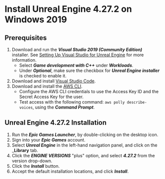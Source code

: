 # Install Unreal Engine 4.27.2 on Windows 2019

## Prerequisites

1. Download and run the ___Visual Studio 2019 (Community Edition)___ installer. See [Setting Up Visual Studio for Unreal Engine](https://docs.unrealengine.com/4.26/en-US/ProductionPipelines/DevelopmentSetup/VisualStudioSetup/) for more information.
    - Select ___Game development with C++___ under ___Workloads___.
    - Under ___Optional___, make sure the checkbox for ___Unreal Engine installer___ is checked to enable it.
2. Download and install [Visual Studio Code](https://code.visualstudio.com/download).
3. Download and install the [AWS CLI](https://docs.aws.amazon.com/cli/latest/userguide/getting-started-install.html).
    - Configure the AWS CLI credentials to use the Access Key ID and the Secret Access Key for the user.
    - Test access with the following command: ```aws polly describe-voices```, using the ___Command Prompt___.

## Unreal Engine 4.27.2 Installation

1. Run the ___Epic Games Launcher___, by double-clicking on the desktop icon.
2. Sign into your ___Epic Games___ account. 
3. Select ___Unreal Engine___ in the left-hand navigation panel, and click on the ___Library__ tab. 
4. Click the ___ENGINE VERSIONS___ "plus" option, and select ___4.27.2___ from the version drop-down.
5. Click the ___Install___ button.
6. Accept the default installation locations, and click ___Install___.